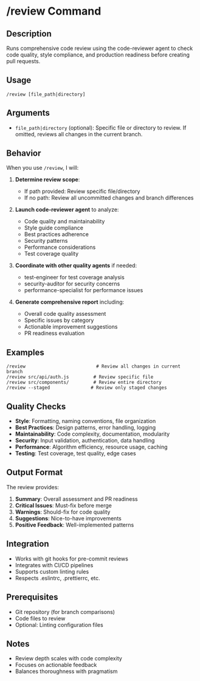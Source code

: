# /review Command

## Description
Runs comprehensive code review using the code-reviewer agent to check code quality, style compliance, and production readiness before creating pull requests.

## Usage
```
/review [file_path|directory]
```

## Arguments
- `file_path|directory` (optional): Specific file or directory to review. If omitted, reviews all changes in the current branch.

## Behavior
When you use `/review`, I will:

1. **Determine review scope**:
   - If path provided: Review specific file/directory
   - If no path: Review all uncommitted changes and branch differences
   
2. **Launch code-reviewer agent** to analyze:
   - Code quality and maintainability
   - Style guide compliance
   - Best practices adherence
   - Security patterns
   - Performance considerations
   - Test coverage quality
   
3. **Coordinate with other quality agents** if needed:
   - test-engineer for test coverage analysis
   - security-auditor for security concerns
   - performance-specialist for performance issues
   
4. **Generate comprehensive report** including:
   - Overall code quality assessment
   - Specific issues by category
   - Actionable improvement suggestions
   - PR readiness evaluation

## Examples
```
/review                          # Review all changes in current branch
/review src/api/auth.js         # Review specific file
/review src/components/         # Review entire directory
/review --staged               # Review only staged changes
```

## Quality Checks
- **Style**: Formatting, naming conventions, file organization
- **Best Practices**: Design patterns, error handling, logging
- **Maintainability**: Code complexity, documentation, modularity  
- **Security**: Input validation, authentication, data handling
- **Performance**: Algorithm efficiency, resource usage, caching
- **Testing**: Test coverage, test quality, edge cases

## Output Format
The review provides:
1. **Summary**: Overall assessment and PR readiness
2. **Critical Issues**: Must-fix before merge
3. **Warnings**: Should-fix for code quality
4. **Suggestions**: Nice-to-have improvements
5. **Positive Feedback**: Well-implemented patterns

## Integration
- Works with git hooks for pre-commit reviews
- Integrates with CI/CD pipelines
- Supports custom linting rules
- Respects .eslintrc, .prettierrc, etc.

## Prerequisites
- Git repository (for branch comparisons)
- Code files to review
- Optional: Linting configuration files

## Notes
- Review depth scales with code complexity
- Focuses on actionable feedback
- Balances thoroughness with pragmatism
